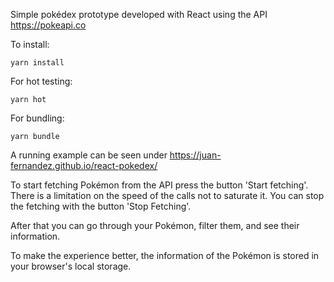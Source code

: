 Simple pokédex prototype developed with React using the API https://pokeapi.co

To install:
```
yarn install
```

For hot testing:
```
yarn hot
```

For bundling:
```
yarn bundle
```

A running example can be seen under https://juan-fernandez.github.io/react-pokedex/


To start fetching Pokémon from the API press the button 'Start fetching'. There is a limitation
on the speed of the calls not to saturate it. You can stop the fetching with the button 'Stop Fetching'.

After that you can go through your Pokémon, filter them, and see their information.

To make the experience better, the information of the Pokémon is stored in your browser's local storage.
